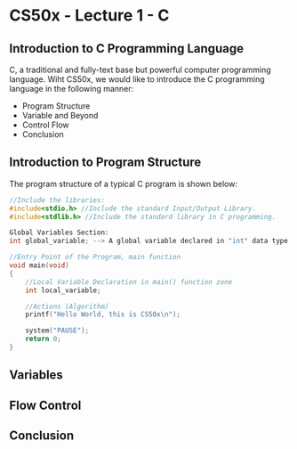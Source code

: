 # CS50x - Lecture 1 - C
## Introduction to C Programming Language
C, a traditional and fully-text base but powerful computer programming language. Wiht CS50x, we would like to introduce the C programming language in the following manner:
- Program Structure
- Variable and Beyond
- Control Flow 
- Conclusion

## Introduction to Program Structure
The program structure of a typical C program is shown below:

```C
//Include the libraries:
#include<stdio.h> //Include the standard Input/Output Library.
#include<stdlib.h> //Include the standard library in C programming.

Global Variables Section:
int global_variable; --> A global variable declared in "int" data type

//Entry Point of the Program, main function
void main(void)
{
    //Local Variable Declaration in main() function zone
    int local_variable;

    //Actions (Algorithm)
    printf("Hello World, this is CS50x\n");

    system("PAUSE");
    return 0;
} 
```

## Variables

## Flow Control

## Conclusion